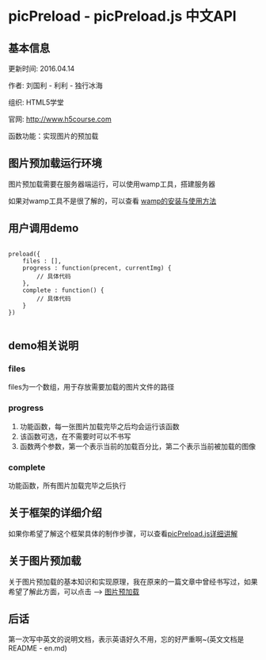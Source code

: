# picPreload - picPreload.js 中文API
## 基本信息
更新时间: 2016.04.14 

作者: 刘国利 - 利利 - 独行冰海

组织: HTML5学堂

官网: http://www.h5course.com

函数功能：实现图片的预加载

## 图片预加载运行环境
图片预加载需要在服务器端运行，可以使用wamp工具，搭建服务器

如果对wamp工具不是很了解的，可以查看 [wamp的安装与使用方法][2]

## 用户调用demo
<pre>
<code>
preload({
	files : [],
	progress : function(precent, currentImg) {
		// 具体代码
	},
	complete : function() {
		// 具体代码
	}
})
 </code>
</pre>
## demo相关说明
### files
files为一个数组，用于存放需要加载的图片文件的路径

### progress
1. 功能函数，每一张图片加载完毕之后均会运行该函数
2. 该函数可选，在不需要时可以不书写
3. 函数两个参数，第一个表示当前的加载百分比，第二个表示当前被加载的图像

### complete
功能函数，所有图片加载完毕之后执行

## 关于框架的详细介绍
如果你希望了解这个框架具体的制作步骤，可以查看[picPreload.js详细讲解][1]

## 关于图片预加载
关于图片预加载的基本知识和实现原理，我在原来的一篇文章中曾经书写过，如果希望了解此方面，可以点击 ——> [图片预加载][3]

## 后话
第一次写中英文的说明文档，表示英语好久不用，忘的好严重啊~(英文文档是README - en.md)


[1]: http://www.h5course.com
[2]: http://www.h5course.com/a/20160406406.html
[3]: http://www.h5course.com/a/20160408408.html